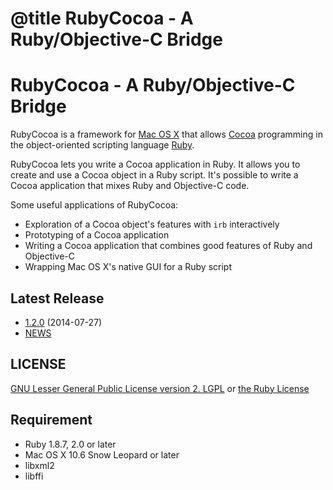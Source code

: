 # @title RubyCocoa - A Ruby/Objective-C Bridge

RubyCocoa - A Ruby/Objective-C Bridge
=====================================

RubyCocoa is a framework for [Mac OS X](http://www.apple.com/macosx/)
that allows [Cocoa](http://developer.apple.com/cocoa/) programming
in the object-oriented scripting language [Ruby](http://www.ruby-lang.org/).

RubyCocoa lets you write a Cocoa application in Ruby. It allows you to create
and use a Cocoa object in a Ruby script. It's possible to write a
Cocoa application that mixes Ruby and Objective-C code.

Some useful applications of RubyCocoa:

  * Exploration of a Cocoa object's features with `irb` interactively
  * Prototyping of a Cocoa application
  * Writing a Cocoa application that combines good features of Ruby and Objective-C
  * Wrapping Mac OS X's native GUI for a Ruby script

## Latest Release

* [1.2.0](https://github.com/rubycocoa/rubycocoa/releases/tag/release-1_2_0) (2014-07-27)
* [NEWS](https://github.com/rubycocoa/rubycocoa/blob/master/NEWS)

## LICENSE

[GNU Lesser General Public License version 2. LGPL](URL:http://www.gnu.org/licenses/lgpl.html) or 
[the Ruby License](http://www.ruby-lang.org/en/about/license.txt)

## Requirement

* Ruby 1.8.7, 2.0 or later
* Mac OS X 10.6 Snow Leopard or later
* libxml2
* libffi

